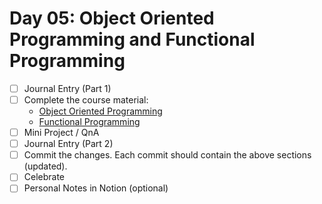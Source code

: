 # Day 05: Object Oriented Programming and Functional Programming

- [ ] Journal Entry (Part 1)
- [ ] Complete the course material:
  - [Object Oriented Programming](https://www.freecodecamp.org/learn/javascript-algorithms-and-data-structures/#object-oriented-programming)
  - [Functional Programming](https://www.freecodecamp.org/learn/javascript-algorithms-and-data-structures/#functional-programming)
- [ ] Mini Project / QnA
- [ ] Journal Entry (Part 2)
- [ ] Commit the changes. Each commit should contain the above sections (updated).
- [ ] Celebrate
- [ ] Personal Notes in Notion (optional)
<!-- [x] to tick -->
